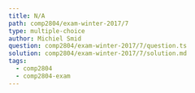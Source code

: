 ```yaml
---
title: N/A
path: comp2804/exam-winter-2017/7
type: multiple-choice
author: Michiel Smid
question: comp2804/exam-winter-2017/7/question.ts
solution: comp2804/exam-winter-2017/7/solution.md
tags:
  - comp2804
  - comp2804-exam
---
```

